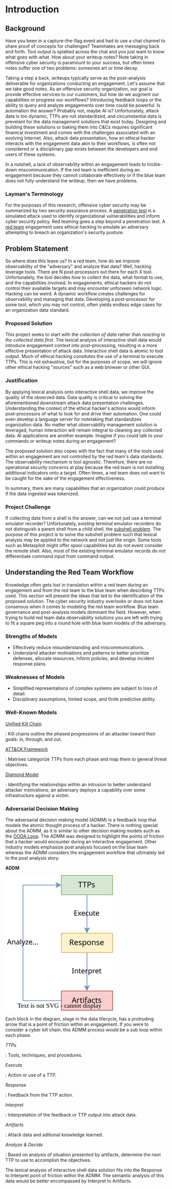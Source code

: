 # Introduction

## Background

Have you been in a capture-the-flag event and had to use a chat channel to share proof of concepts for challenges?
Teammates are messaging back and forth. Tool output is splatted across the chat and you just want to know what goes
with what. How about your writeup notes? Note taking in offensive cyber security is paramount to
your success, but often times notes suffer one of two problems: someones art or time decay.

Taking a step a back, writeups typically serve as the post-analysis deliverable for organizations conducting an engagement. 
Let's assume that we take good notes. As an offensive security organization, our goal is provide effective services to our customers, but how
do we augment our capabilities or progress our workflows? Introducing feedback loops or the ability to query and analyze engagements over time could be powerful.
Is automation the answer? Probably not, maybe AI is? Unfortunately, attack data is too dynamic, TTPs are not standardized, and circumstantial 
data is prevelant for the data management solutions that exist today.
Designing and building these solutions or baking them into C&Cs requires significant finanical investment and comes with the challenges associated with
an evolving Internet. Also, attack data presentation, how an ethical hacker interacts with the engagement data akin to their workflows, is often not considered
or a disciplinary gap exists between the developers and end users of these systems.

In a nutshell, a lack of observability within an engagement leads to trickle-down miscommunication. If the red team is inefficient during an
engagement because they cannot collaborate effectively or if the blue team does not fully understand the writeup, then we have problems.

### Layman's Terminology

For the purposes of this research, offensive cyber security may be summarized by two security assurance process.
A [penetration test](https://www.eccouncil.org/cybersecurity/what-is-penetration-testing/) is a simulated attack
used to identify organizational vulnerabilities and inform cyber security policy.
Red teaming goes a step beyond a penetration test. A [red team](https://www.crowdstrike.com/cybersecurity-101/red-teaming/)
engagement uses ethical hacking to emulate an adversary attempting to breach an organization's security posture.

## Problem Statement

So where does this leave us? In a red team, how do we improve observability of the "adversary" and analyze that data? Well, hacking leverage tools.
There are N post-processors out there for each X tool. Unfortunately, the tool decides how to collect the data, what format to use, and the capabilities involved.
In engagements, ethical hackers do not control their available targets and may encounter unforseen network logic. Hacking can be weird. A dynamic workflow creates
challenges for observability and managing that data.
Developing a post-processor for some tool, which you may not control, often yields endless edge cases for an organization data standard.

### Proposed Solution

This project seeks to start with the *collection of data* rather than *reacting to the collected data first*.
The lexical analysis of interactive shell data would introduce engagement context into post-processing, resulting in a more effective presentation of
attack data. Interactive shell data is atomic to tool output. Much of ethical hacking consitutes the use of a terminal to execute TTPs.
This is not exhaustive, but for the purposes of scope, we will ignore other ethical hacking "sources" such as a web browser or other GUI.

### Justification

By applying lexical analysis onto interactive shell data, we improve the quality of the observed data. Data quality is critical to solving the aforementioned downstream
attack data presentation challenges. Understanding the context of the ethical hacker's actions would inform post-processors of what to look for and drive their
automation. One could even develop a language server for notetaking that standardizes organization data. No matter what observability management solution is leveraged,
human interaction will remain integral to cleaning any collected data. AI applications are another example.
Imagine if you could talk to your commands or writeup notes during an engagement?

The proposed solution also copes with the fact that many of the tools used within an engagement are not controlled
by the red team's data standards. The observability mechanism is tool agnostic. Therefore, there are no operational security concerns at play because the red team
is not installing additional indicators onto a target. Often times, a red team does not want to be caught for the sake of the engagement effectiveness.

In summary, there are many capabilities that an organization could
produce if the data ingested was tokenized.

### Project Challenge

If collecting data from a shell is the answer, can we not just use a terminal emulator recorder? Unfortunately, existing terminal emulator recorders do not distinguish
a parent shell from a child shell, the [subshell problem](subshell.md). The purpose of this project is to solve the subshell problem such that lexical analysis
may be applied to the network and not just the origin. Some tools such as Metasploit might offer spool capabilities but do not event consider the remote shell.
Also, most of the existing terminal emulator records do not differentiate command input from command output.

## Understanding the Red Team Workflow

Knowledge often gets lost in translation within a red team
during an engagement and from the red team to the blue team
when describing TTPs used. This section will present the ideas that led
to the identification of the proposed solution. The cyber security industry
overlooks or does not have consensus when it comes to modeling the red
team workflow. Blue team governance and post-analysis models dominant the field.
However, when trying to build red team data observability solutions you are left with trying
to fit a square peg into a round hole with blue team models of the adversary.

### Strengths of Models

- Effectively reduce misunderstanding and miscommunications.
- Understand attacker motivations and patterns to better prioritize defenses, allocate
resources, inform policies, and develop incident response plans.

### Weaknesses of Models

- Simplified representations of complex systems are subject to loss of detail.
- Disciplinary assumptions, limited scope, and finite predictive ability.

### Well-Known Models

[Unified Kill Chain](https://www.unifiedkillchain.com/)

:   Kill chains outline the phased progressions of an attacker toward their goals:
    in, through, and out.

[ATT&CK Framework](https://attack.mitre.org/)

:   Matrixes categorize TTPs from each phase and map them to general threat objectives.

[Diamond Model](https://www.activeresponse.org/wp-content/uploads/2013/07/diamond.pdf)

:   Identifying the relationships within an intrusion to better understand attacker motivations;
    an adversary deploys a capability over some infrastructure against a victim.

### Adversarial Decision Making

The adversarial decision making model (ADMM) is a feedback loop that models the atomic thought process
of a hacker. There is nothing special about the ADMM, as it is similar
to other decision making models such as the
[OODA Loop](https://www.oodaloop.com/the-ooda-loop-explained-the-real-story-about-the-ultimate-model-for-decision-making-in-competitive-environments/).
The ADMM was designed to highlight the points of friction that a hacker would encounter during an interactive engagement.
Other industry models emphasize post analysis focused on the blue team whereas the ADMM considers the engagement workflow that ultimately
led to the post analysis story.

**ADDM**

![Adversarial Decision Making Model](../img/admm.drawio.svg)

Each block in the diagram, stage in the data lifecycle, has a protruding arrow that is a point of friction within an
engagement. If you were to consider a cyber kill chain, this ADMM process would be a sub loop within each phase.

*TTPs*

:  Tools, techniques, and procedures.

*Execute*

:  Action or use of a TTP.

*Response*

:  Feedback from the TTP action.

*Interpret*

:  Interpretation of the feedback or TTP output into attack data.

*Artifacts*

:  Attack data and aditional knowledge learned.

*Analyze & Decide*

:  Based on analysis of situation presented by artifacts, determine the next TTP to use to accomplish the objectives.

The lexical analysis of interactive shell data solution fits into the Response to Interpret point of friction within the ADMM.
The semantic analysis of this data would be better encompassed by Interpret to Artifacts.